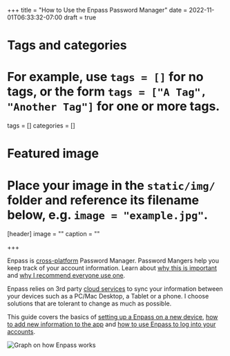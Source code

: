 +++
title = "How to Use the Enpass Password Manager"
date = 2022-11-01T06:33:32-07:00
draft = true

# Tags and categories
# For example, use `tags = []` for no tags, or the form `tags = ["A Tag", "Another Tag"]` for one or more tags.
tags = []
categories = []

# Featured image
# Place your image in the `static/img/` folder and reference its filename below, e.g. `image = "example.jpg"`.
[header]
image = ""
caption = ""

+++

Enpass is [cross-platform](/terms/term-cross-platform) Password Manager. Password Mangers help you keep track of your account information. Learn about [why this is important](\publications\publication-why-password-managers.md) and [why I recommend everyone use one](\recommendations\recommendation-password-managers.md).

Enpass relies on 3rd party [cloud services](/terms/term-cloud-service) to sync your information between your devices such as a PC/Mac Desktop, a Tablet or a phone. I choose solutions that are tolerant to change as much as possible.
 
This guide covers the basics of [setting up a Enpass on a new device](), [how to add new information to the app]() and [how to use Enpass to log into your accounts]().

![Graph on how Enpass works](\img\guides\Enpass\Diagram-Enpass.png)
 

